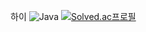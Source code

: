 하이
![Java](https://img.shields.io/badge/java-%23ED8B00.svg?style=for-the-badge&logo=openjdk&logoColor=white)
[![Solved.ac프로필](http://mazassumnida.wtf/api/generate_badge?boj={handle})](https://solved.ac/{handle})
